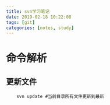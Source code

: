 ```yaml
---
title: svn学习笔记
date: 2019-02-18 10:22:08
tags: [git]
categories: [notes, study]
---
```


# 命令解析

## 更新文件

```shell
    svn update #当前目录所有文件更新到最新
```